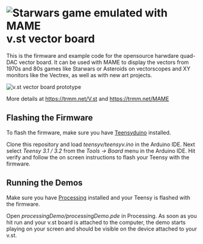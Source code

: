![Starwars game emulated with MAME](https://49.media.tumblr.com/e4f2586dd94cd36beee271fd90e8a9cc/tumblr_nxgs3gqcMc1s6w6q7o1_500.gif)
v.st vector board
====

This is the firmware and example code for the opensource harwdare
quad-DAC vector board.  It can be used with MAME to display the
vectors from 1970s and 80s games like Starwars or Asteroids
on vectorscopes and XY monitors like the Vectrex, as well as
with new art projects.

![v.st vector board prototype](https://farm6.static.flickr.com/5655/22411224411_085dc4af84.jpg)

More details at https://trmm.net/V.st and https://trmm.net/MAME

## Flashing the Firmware
To flash the firmware, make sure you have [Teensyduino](https://www.pjrc.com/teensy/td_download.html) installed.

Clone this repository and load *teensyv/teensyv.ino* in the Arduino IDE. Next select *Teensy 3.1 / 3.2* from the *Tools -> Board* menu in the Arduino IDE. Hit verify and follow the on screen instructions to flash your Teensy with the firmware.

## Running the Demos
Make sure you have [Processing](https://processing.org/) installed and your Teensy is flashed with the firmware.

Open *processingDemo/processingDemo.pde* in Processing. As soon as you hit run and your v.st board is attached to the computer, the demo starts playing on your screen and should be visible on the device attached to your v.st.
